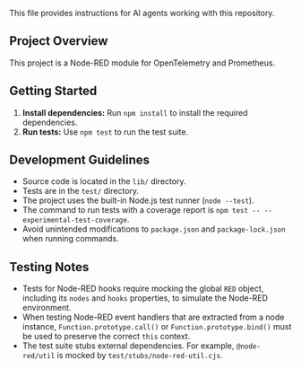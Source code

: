 This file provides instructions for AI agents working with this repository.

## Project Overview

This project is a Node-RED module for OpenTelemetry and Prometheus.

## Getting Started

1.  **Install dependencies:** Run `npm install` to install the required dependencies.
2.  **Run tests:** Use `npm test` to run the test suite.

## Development Guidelines

*   Source code is located in the `lib/` directory.
*   Tests are in the `test/` directory.
*   The project uses the built-in Node.js test runner (`node --test`).
*   The command to run tests with a coverage report is `npm test -- --experimental-test-coverage`.
*   Avoid unintended modifications to `package.json` and `package-lock.json` when running commands.

## Testing Notes

*   Tests for Node-RED hooks require mocking the global `RED` object, including its `nodes` and `hooks` properties, to simulate the Node-RED environment.
*   When testing Node-RED event handlers that are extracted from a node instance, `Function.prototype.call()` or `Function.prototype.bind()` must be used to preserve the correct `this` context.
*   The test suite stubs external dependencies. For example, `@node-red/util` is mocked by `test/stubs/node-red-util.cjs`.
